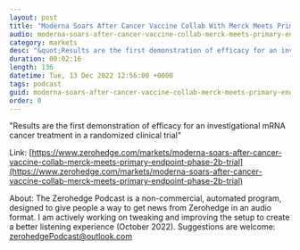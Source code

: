 ```yaml
---
layout: post
title: "Moderna Soars After Cancer Vaccine Collab With Merck Meets Primary Endpoint In Phase 2B Trial "
audio: moderna-soars-after-cancer-vaccine-collab-merck-meets-primary-endpoint-phase-2b-trial-0
category: markets
desc: "&quot;Results are the first demonstration of efficacy for an investigational mRNA cancer treatment in a randomized clinical trial&quot;"
duration: 00:02:16
length: 136
datetime: Tue, 13 Dec 2022 12:56:00 +0000
tags: podcast
guid: moderna-soars-after-cancer-vaccine-collab-merck-meets-primary-endpoint-phase-2b-trial-0
order: 0
---
```

&quot;Results are the first demonstration of efficacy for an investigational mRNA cancer treatment in a randomized clinical trial&quot;

Link: [https://www.zerohedge.com/markets/moderna-soars-after-cancer-vaccine-collab-merck-meets-primary-endpoint-phase-2b-trial](https://www.zerohedge.com/markets/moderna-soars-after-cancer-vaccine-collab-merck-meets-primary-endpoint-phase-2b-trial)

About: The Zerohedge Podcast is a non-commercial, automated program, designed to give people a way to get news from Zerohedge in an audio format.  I am actively working on tweaking and improving the setup to create a better listening experience (October 2022).  Suggestions are welcome: [zerohedgePodcast@outlook.com](mailto:zerohedgePodcast@outlook.com)
